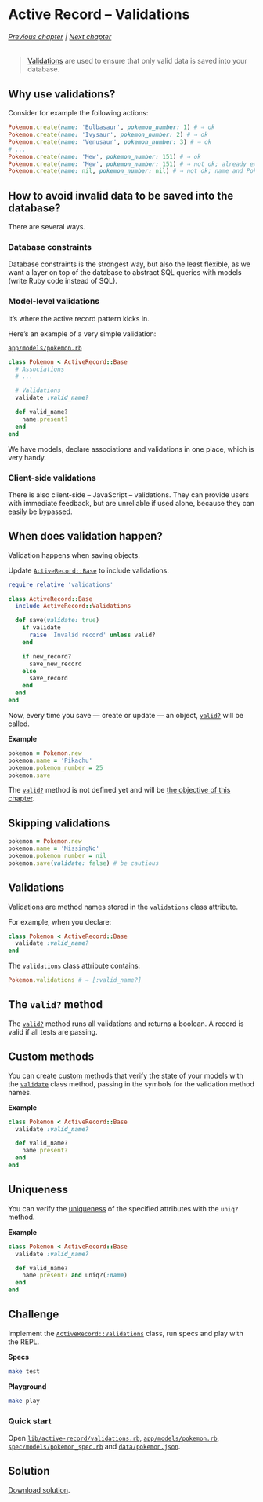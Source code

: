 # Active Record – Validations

###### [Previous chapter](../05-active-record-associations-basics) | [Next chapter](../07-make-your-own-gem)

> [Validations] are used to ensure that only valid data is saved into your database.

[Validations]: https://guides.rubyonrails.org/active_record_validations.html

## Why use validations?

Consider for example the following actions:

``` ruby
Pokemon.create(name: 'Bulbasaur', pokemon_number: 1) # ⇒ ok
Pokemon.create(name: 'Ivysaur', pokemon_number: 2) # ⇒ ok
Pokemon.create(name: 'Venusaur', pokemon_number: 3) # ⇒ ok
# ...
Pokemon.create(name: 'Mew', pokemon_number: 151) # ⇒ ok
Pokemon.create(name: 'Mew', pokemon_number: 151) # ⇒ not ok; already exists.
Pokemon.create(name: nil, pokemon_number: nil) # ⇒ not ok; name and Pokémon number cannot be nil.
```

## How to avoid invalid data to be saved into the database?

There are several ways.

### Database constraints

Database constraints is the strongest way, but also the least flexible,
as we want a layer on top of the database to abstract SQL queries with models
(write Ruby code instead of SQL).

### Model-level validations

It’s where the active record pattern kicks in.

Here’s an example of a very simple validation:

[`app/models/pokemon.rb`]

``` ruby
class Pokemon < ActiveRecord::Base
  # Associations
  # ...

  # Validations
  validate :valid_name?

  def valid_name?
    name.present?
  end
end
```

[`app/models/pokemon.rb`]: app/models/pokemon.rb

We have models, declare associations and validations in one place, which is very handy.

### Client-side validations

There is also client-side – JavaScript – validations.
They can provide users with immediate feedback, but are unreliable if used alone,
because they can easily be bypassed.

## When does validation happen?

Validation happens when saving objects.

Update [`ActiveRecord::Base`] to include validations:

``` ruby
require_relative 'validations'

class ActiveRecord::Base
  include ActiveRecord::Validations

  def save(validate: true)
    if validate
      raise 'Invalid record' unless valid?
    end

    if new_record?
      save_new_record
    else
      save_record
    end
  end
end
```

[`ActiveRecord::Base`]: lib/active-record/base.rb

Now, every time you save — create or update — an object, [`valid?`] will be called.

**Example**

``` ruby
pokemon = Pokemon.new
pokemon.name = 'Pikachu'
pokemon.pokemon_number = 25
pokemon.save
```

The [`valid?`] method is not defined yet and will be [the objective of this chapter][Challenge].

## Skipping validations

``` ruby
pokemon = Pokemon.new
pokemon.name = 'MissingNo'
pokemon.pokemon_number = nil
pokemon.save(validate: false) # be cautious
```

## Validations

Validations are method names stored in the `validations` class attribute.

For example, when you declare:

``` ruby
class Pokemon < ActiveRecord::Base
  validate :valid_name?
end
```

The `validations` class attribute contains:

``` ruby
Pokemon.validations # ⇒ [:valid_name?]
```

## The `valid?` method

The [`valid?`] method runs all validations and returns a boolean.
A record is valid if all tests are passing.

[`valid?`]: https://guides.rubyonrails.org/active_record_validations.html#valid-questionmark-and-invalid-questionmark

## Custom methods

You can create [custom methods] that verify the state of your models with the [`validate`] class method,
passing in the symbols for the validation method names.

**Example**

``` ruby
class Pokemon < ActiveRecord::Base
  validate :valid_name?

  def valid_name?
    name.present?
  end
end
```

[Custom methods]: https://guides.rubyonrails.org/active_record_validations.html#custom-methods
[`validate`]: https://api.rubyonrails.org/classes/ActiveModel/Validations/ClassMethods.html#method-i-validate

## Uniqueness

You can verify the [uniqueness] of the specified attributes with the `uniq?` method.

**Example**

``` ruby
class Pokemon < ActiveRecord::Base
  validate :valid_name?

  def valid_name?
    name.present? and uniq?(:name)
  end
end
```

[Uniqueness]: https://guides.rubyonrails.org/active_record_validations.html#uniqueness

## Challenge

[Challenge]: #challenge

Implement the [`ActiveRecord::Validations`] class, run specs and play with the REPL.

[`ActiveRecord::Validations`]: lib/active-record/validations.rb

**Specs**

``` sh
make test
```

**Playground**

``` sh
make play
```

### Quick start

Open [`lib/active-record/validations.rb`], [`app/models/pokemon.rb`], [`spec/models/pokemon_spec.rb`] and [`data/pokemon.json`].

[`lib/active-record/validations.rb`]: lib/active-record/validations.rb
[`app/models/pokemon.rb`]: app/models/pokemon.rb
[`spec/models/pokemon_spec.rb`]: spec/models/pokemon_spec.rb
[`data/pokemon.json`]: data/pokemon.json

## Solution

[Download solution].

[Download solution]: ../solved/06-active-record-validations

